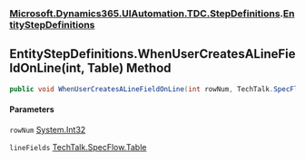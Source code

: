 ### [Microsoft.Dynamics365.UIAutomation.TDC.StepDefinitions](Microsoft.Dynamics365.UIAutomation.TDC.StepDefinitions.md 'Microsoft.Dynamics365.UIAutomation.TDC.StepDefinitions').[EntityStepDefinitions](EntityStepDefinitions.md 'Microsoft.Dynamics365.UIAutomation.TDC.StepDefinitions.EntityStepDefinitions')

## EntityStepDefinitions.WhenUserCreatesALineFieldOnLine(int, Table) Method

```csharp
public void WhenUserCreatesALineFieldOnLine(int rowNum, TechTalk.SpecFlow.Table lineFields);
```
#### Parameters

<a name='Microsoft.Dynamics365.UIAutomation.TDC.StepDefinitions.EntityStepDefinitions.WhenUserCreatesALineFieldOnLine(int,TechTalk.SpecFlow.Table).rowNum'></a>

`rowNum` [System.Int32](https://docs.microsoft.com/en-us/dotnet/api/System.Int32 'System.Int32')

<a name='Microsoft.Dynamics365.UIAutomation.TDC.StepDefinitions.EntityStepDefinitions.WhenUserCreatesALineFieldOnLine(int,TechTalk.SpecFlow.Table).lineFields'></a>

`lineFields` [TechTalk.SpecFlow.Table](https://docs.microsoft.com/en-us/dotnet/api/TechTalk.SpecFlow.Table 'TechTalk.SpecFlow.Table')